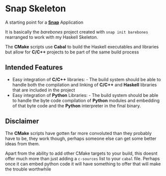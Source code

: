 # Snap Skeleton

A starting point for a [**Snap**](http://snapframework.com/ "Snap: A Web Framework For Haskell") Application

It is basically the *barebones* project created with `snap init barebones` rearranged to work with my Haskell Skeleton.

The **CMake** scripts use **Cabal** to build the Haskell executables and libraries but allow for **C/C++** projects to be part of the same build process

## Intended Features

-    Easy integration of **C/C++** libraries:
    -    The build system should be able to handle both the compilation and linking of **C/C++** and **Haskell** libraries that are included in the project
-    Easy integration of **Python** Libraries:
    -    The build system should be able to handle the byte code compilation of **Python** modules and embedding of that byte code and the **Python** interpreter in the final binary.

## Disclaimer

The **CMake** scripts have gotten far more convoluted than they probably have to be, they work though, perhaps someone else can get some better ideas from them.

Apart from the ability to add other CMake targets to your build, this doesnt offer much more than just adding a `c-sources` list to your `cabal` file.  Perhaps once it can embed python code it will have something to offer that will make the trouble worthwhile
